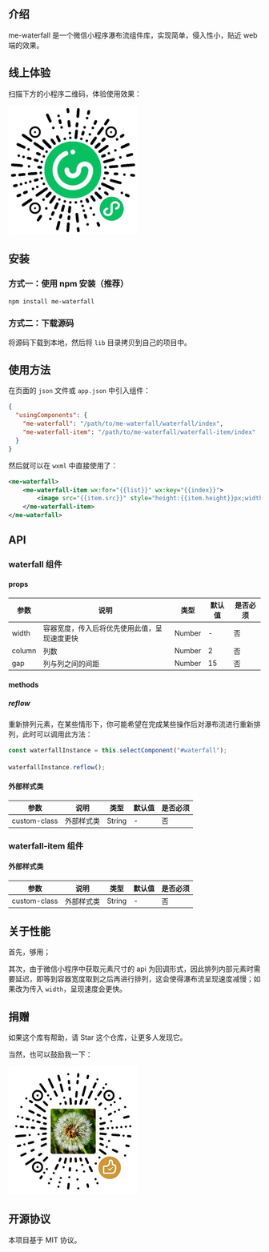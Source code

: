 ## 介绍

me-waterfall 是一个微信小程序瀑布流组件库，实现简单，侵入性小，贴近 web 端的效果。

## 线上体验

扫描下方的小程序二维码，体验使用效果：

![小程序](./assets/miniprogram.jpg)

## 安装

### 方式一：使用 npm 安装（推荐）

```
npm install me-waterfall
```

### 方式二：下载源码

将源码下载到本地，然后将 `lib` 目录拷贝到自己的项目中。

## 使用方法

在页面的 `json` 文件或 `app.json` 中引入组件：

```json
{
  "usingComponents": {
    "me-waterfall": "/path/to/me-waterfall/waterfall/index",
    "me-waterfall-item": "/path/to/me-waterfall/waterfall-item/index"
  }
}
```

然后就可以在 `wxml` 中直接使用了：

```xml
<me-waterfall>
    <me-waterfall-item wx:for="{{list}}" wx:key="{{index}}">
        <image src="{{item.src}}" style="height:{{item.height}}px;width:100%"/>
    </me-waterfall-item>
</me-waterfall>
```

## API

### waterfall 组件

#### props

| 参数         | 说明             | 类型   | 默认值 | 是否必须 |
| ------------ | ---------------- | ------ | ------ | ----- |
| width       | 容器宽度，传入后将优先使用此值，呈现速度更快 | Number | -  |  否  |
| column       | 列数             | Number | 2      | 否 |
| gap          | 列与列之间的间距 | Number | 15     | 否 |

#### methods

##### reflow

重新排列元素，在某些情形下，你可能希望在完成某些操作后对瀑布流进行重新排列，此时可以调用此方法：

```js
const waterfallInstance = this.selectComponent("#waterfall");

waterfallInstance.reflow();
```

#### 外部样式类

| 参数         | 说明             | 类型   | 默认值 | 是否必须 |
| ------------ | ---------------- | ------ | ------ | ----- |
| custom-class | 外部样式类       | String      | -      | 否 |

### waterfall-item 组件

#### 外部样式类

| 参数         | 说明             | 类型   | 默认值 | 是否必须 |
| ------------ | ---------------- | ------ | ------ | ----- |
| custom-class | 外部样式类       | String      | -      | 否 |

## 关于性能

首先，够用；

其次，由于微信小程序中获取元素尺寸的 api 为回调形式，因此排列内部元素时需要延迟，即等到容器宽度取到之后再进行排列，这会使得瀑布流呈现速度减慢；如果改为传入 `width`，呈现速度会更快。

## 捐赠

如果这个库有帮助，请 Star 这个仓库，让更多人发现它。

当然，也可以鼓励我一下：

![赞赏](./assets/reward.png)

## 开源协议

本项目基于 MIT 协议。
